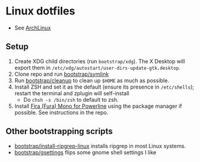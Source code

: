 # Linux dotfiles

- See [ArchLinux](arch.md)

## Setup

1. Create XDG child directories (run `bootstrap/xdg`). The X Desktop will
   export them in `/etc/xdg/autostart/user-dirs-update-gtk.desktop`.
1. Clone repo and run [bootstrap/symlink](../bootstrap/symlink)
1. Run [bootstrap/cleanup](../bootstrap/cleanup) to clean up `$HOME` as
   much as possible.
1. Install ZSH and set it as the default (ensure its presence in
   `/etc/shells`); restart the terminal and zplugin will self-install
    - Do `chsh -s /bin/zsh` to default to zsh.
1. Install [Fira (Fura) Mono for Powerline](https://github.com/powerline/fonts)
   using the package manager if possible. See instructions in the repo.

## Other bootstrapping scripts

- [bootstrap/install-ripgrep-linux](../bootstrap/install-ripgrep-linux)
  installs ripgrep in most Linux systems.
- [bootstrap/gsettings](../bootstrap/bootstrap/gsettings) flips some gnome
  shell settings I like

